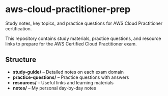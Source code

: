 # aws-cloud-practitioner-prep
Study notes, key topics, and practice questions for AWS Cloud Practitioner certification.

This repository contains study materials, practice questions, and resource links to prepare for the AWS Certified Cloud Practitioner exam.

## Structure
- **study-guide/** – Detailed notes on each exam domain
- **practice-questions/** – Practice questions with answers
- **resources/** – Useful links and learning materials
- **notes/** – My personal day-by-day notes
